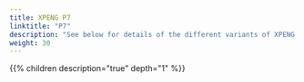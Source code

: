 ```yaml
---
title: XPENG P7
linktitle: "P7"
description: "See below for details of the different variants of XPENG P7"
weight: 30
---
```

{{% children description="true" depth="1" %}}
